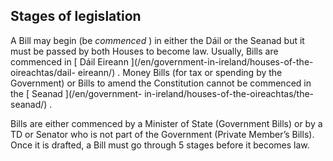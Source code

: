 ##  Stages of legislation

A Bill may begin (be _commenced_ ) in either the Dáil or the Seanad but it
must be passed by both Houses to become law. Usually, Bills are commenced in [
Dáil Eireann ](/en/government-in-ireland/houses-of-the-oireachtas/dail-
eireann/) . Money Bills (for tax or spending by the Government) or Bills to
amend the Constitution cannot be commenced in the [ Seanad ](/en/government-
in-ireland/houses-of-the-oireachtas/the-seanad/) .

Bills are either commenced by a Minister of State (Government Bills) or by a
TD or Senator who is not part of the Government (Private Member’s Bills). Once
it is drafted, a Bill must go through 5 stages before it becomes law.
